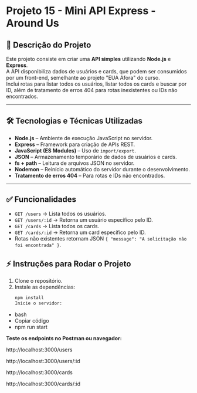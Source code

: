 # Projeto 15 - Mini API Express - Around Us

## 📖 Descrição do Projeto

Este projeto consiste em criar uma **API simples** utilizando **Node.js** e **Express**.  
A API disponibiliza dados de usuários e cards, que podem ser consumidos por um front-end, semelhante ao projeto "EUA Afora" do curso.  
Inclui rotas para listar todos os usuários, listar todos os cards e buscar por ID, além de tratamento de erros 404 para rotas inexistentes ou IDs não encontrados.

---

## 🛠 Tecnologias e Técnicas Utilizadas

- **Node.js** – Ambiente de execução JavaScript no servidor.
- **Express** – Framework para criação de APIs REST.
- **JavaScript (ES Modules)** – Uso de `import/export`.
- **JSON** – Armazenamento temporário de dados de usuários e cards.
- **fs + path** – Leitura de arquivos JSON no servidor.
- **Nodemon** – Reinício automático do servidor durante o desenvolvimento.
- **Tratamento de erros 404** – Para rotas e IDs não encontrados.

---

## ✅ Funcionalidades

- `GET /users` → Lista todos os usuários.
- `GET /users/:id` → Retorna um usuário específico pelo ID.
- `GET /cards` → Lista todos os cards.
- `GET /cards/:id` → Retorna um card específico pelo ID.
- Rotas não existentes retornam JSON `{ "message": "A solicitação não foi encontrada" }`.

## ⚡ Instruções para Rodar o Projeto

1. Clone o repositório.
2. Instale as dependências:
   ```bash
   npm install
   Inicie o servidor:
   ```

- bash
- Copiar código
- npm run start


**Teste os endpoints no Postman ou navegador:**

http://localhost:3000/users

http://localhost:3000/users/:id

http://localhost:3000/cards

http://localhost:3000/cards/:id
